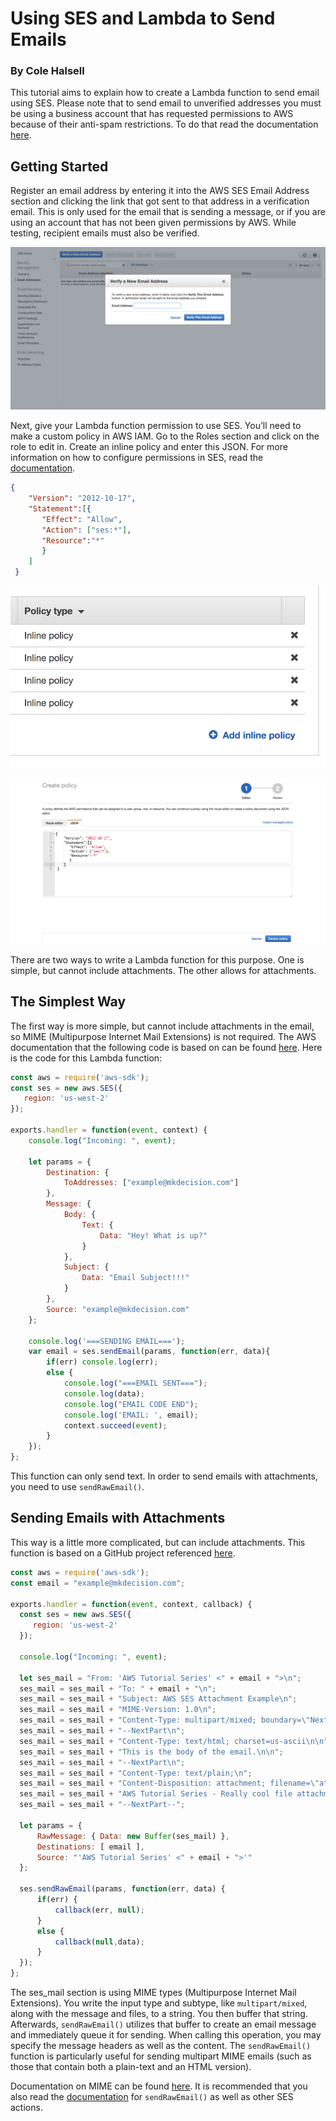 # Using SES and Lambda to Send Emails

### By Cole Halsell

This tutorial aims to explain how to create a Lambda function to send email using SES. Please note that to send email to unverified addresses you must be using a business account that has requested permissions to AWS because of their anti-spam restrictions. To do that read the documentation [here](https://docs.aws.amazon.com/ses/latest/DeveloperGuide/request-production-access.html).

## Getting Started

Register an email address by entering it into the AWS SES Email Address section and clicking the link that got sent to that address in a verification email. This is only used for the email that is sending a message, or if you are using an account that has not been given permissions by AWS. While testing, recipient emails must also be verified.

![alt text](images/image1.png)

Next, give your Lambda function permission to use SES. You’ll need to make a custom policy in AWS IAM. Go to the Roles section and click on the role to edit in. Create an inline policy and enter this JSON. For more information on how to configure permissions in SES, read the [documentation](https://docs.aws.amazon.com/ses/latest/DeveloperGuide/control-user-access.html).

```json
{
    "Version": "2012-10-17",
    "Statement":[{
       "Effect": "Allow",
       "Action": ["ses:*"],
       "Resource":"*"
       }
    ]
 }
 ```

![alt text](images/image3.png)

![alt text](images/image2.png)

There are two ways to write a Lambda function for this purpose. One is simple, but cannot include attachments. The other allows for attachments.

## The Simplest Way

The first way is more simple, but cannot include attachments in the email, so MIME (Multipurpose Internet Mail Extensions) is not required. The AWS documentation that the following code is based on can be found [here](https://docs.aws.amazon.com/sdk-for-javascript/v2/developer-guide/ses-examples-sending-email.html). Here is the code for this Lambda function:

```javascript
const aws = require('aws-sdk');
const ses = new aws.SES({
   region: 'us-west-2'
});

exports.handler = function(event, context) {
    console.log("Incoming: ", event);

    let params = {
        Destination: {
            ToAddresses: ["example@mkdecision.com"]
        },
        Message: {
            Body: {
                Text: {
                    Data: "Hey! What is up?"
                }
            },
            Subject: {
                Data: "Email Subject!!!"
            }
        },
        Source: "example@mkdecision.com"
    };

    console.log('===SENDING EMAIL===');
    var email = ses.sendEmail(params, function(err, data){
        if(err) console.log(err);
        else {
            console.log("===EMAIL SENT===");
            console.log(data);
            console.log("EMAIL CODE END");
            console.log('EMAIL: ', email);
            context.succeed(event);
        }
    });
};
```

This function can only send text. In order to send emails with attachments, you need to use `sendRawEmail()`.

## Sending Emails with Attachments

This way is a little more complicated, but can include attachments. This function is based on a GitHub project referenced [here](https://github.com/andrewpuch/aws-ses-node-js-examples/issues/1).

```javascript
const aws = require('aws-sdk');
const email = "example@mkdecision.com";

exports.handler = function(event, context, callback) {
  const ses = new aws.SES({
     region: 'us-west-2'
  });

  console.log("Incoming: ", event);

  let ses_mail = "From: 'AWS Tutorial Series' <" + email + ">\n";
  ses_mail = ses_mail + "To: " + email + "\n";
  ses_mail = ses_mail + "Subject: AWS SES Attachment Example\n";
  ses_mail = ses_mail + "MIME-Version: 1.0\n";
  ses_mail = ses_mail + "Content-Type: multipart/mixed; boundary=\"NextPart\"\n\n";
  ses_mail = ses_mail + "--NextPart\n";
  ses_mail = ses_mail + "Content-Type: text/html; charset=us-ascii\n\n";
  ses_mail = ses_mail + "This is the body of the email.\n\n";
  ses_mail = ses_mail + "--NextPart\n";
  ses_mail = ses_mail + "Content-Type: text/plain;\n";
  ses_mail = ses_mail + "Content-Disposition: attachment; filename=\"attachment.txt\"\n\n";
  ses_mail = ses_mail + "AWS Tutorial Series - Really cool file attachment!" + "\n\n";
  ses_mail = ses_mail + "--NextPart--";

  let params = {
      RawMessage: { Data: new Buffer(ses_mail) },
      Destinations: [ email ],
      Source: "'AWS Tutorial Series' <" + email + ">'"
  };

  ses.sendRawEmail(params, function(err, data) {
      if(err) {
          callback(err, null);
      }
      else {
          callback(null,data);
      }
  });
};
```

The ses_mail section is using MIME types (Multipurpose Internet Mail Extensions). You write the input type and subtype, like `multipart/mixed`, along with the message and files, to a string. You then buffer that string. Afterwards, `sendRawEmail()` utilizes that buffer to create an email message and immediately queue it for sending. When calling this operation, you may specify the message headers as well as the content. The `sendRawEmail()` function is particularly useful for sending multipart MIME emails (such as those that contain both a plain-text and an HTML version).

Documentation on MIME can be found [here](https://developer.mozilla.org/en-US/docs/Web/HTTP/Basics_of_HTTP/MIME_types). It is recommended that you also read the [documentation](https://docs.aws.amazon.com/ses/latest/DeveloperGuide/send-email-raw.html) for `sendRawEmail()` as well as other SES actions.
